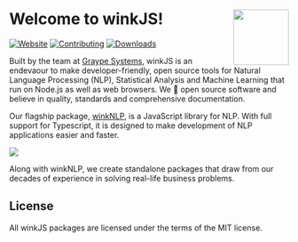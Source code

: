 # Welcome to winkJS! [<img align="right" src="https://decisively.github.io/wink-logos/logo-title.png" width="100px" >](https://winkjs.org/)
[![Website](https://img.shields.io/static/v1?label=Website&message=winkjs.org&color=yellow)](https://winkjs.org/)
[![Contributing](https://img.shields.io/static/v1?label=Contributing&message=guide&color=green)](https://github.com/winkjs/wink-nlp/blob/master/CONTRIBUTING.md)
[![Downloads](https://img.shields.io/static/v1?label=Downloads&message=~2M/Year&color=blue)](https://api.npmjs.org/downloads/point/last-year/wink-nlp,wink-helpers,wink-jaro-distance,wink-distance,wink-bm25-text-search,wink-regression-tree,wink-porter2-stemmer,wink-sentiment,wink-naive-bayes-text-classifier,wink-tokenizer,wink-nlp-utils,wink-statistics,wink-pos-tagger,wink-lexicon,wink-lemmatizer,wink-ner,wink-perceptron)

Built by the team at [Graype Systems](https://graype.in), winkJS is an endevaour to make developer-friendly, open source tools for Natural Language Processing (NLP), Statistical Analysis and Machine Learning that run on Node.js as well as web browsers. We 💜 open source software and believe in quality, standards and comprehensive documentation.

Our flagship package, [winkNLP](https://github.com/winkjs/wink-nlp), is a JavaScript library for NLP. With full support for Typescript, it is designed to make development of NLP applications easier and faster. 

<img src="https://github.com/winkjs/.github/tree/main/profile/images/winkjs-profile_features.png">

Along with winkNLP, we create standalone packages that draw from our decades of experience in solving real-life business problems. 

## License

All winkJS packages are licensed under the terms of the MIT license.